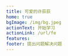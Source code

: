 ```yaml
---
title: 可爱的许荻荻
home: true
bgImage: /img/bg.jpeg
actionText: 开始学习
actionLink: /url/fe
features:
footer: 提出问题解决问题
---
```



